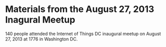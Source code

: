 Materials from the August 27, 2013 Inagural Meetup
==================================================

140 people attended the Internet of Things DC inaugural meetup on August 27, 2013 at 1776 in Washington DC.
